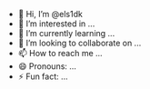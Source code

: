 - 👋 Hi, I’m @els1dk
- 👀 I’m interested in ...
- 🌱 I’m currently learning ...
- 💞️ I’m looking to collaborate on ...
- 📫 How to reach me ...
- 😄 Pronouns: ...
- ⚡ Fun fact: ...

<!---
els1dk/els1dk is a ✨ special ✨ repository because its `README.md` (this file) appears on your GitHub profile.
You can click the Preview link to take a look at your changes.
--->

